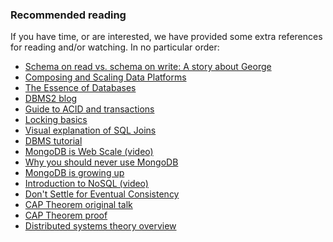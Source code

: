 ### Recommended reading

If you have time, or are interested, we have provided some extra references for reading and/or watching. In no particular order:

 - [Schema on read vs. schema on write: A story about George][6-1]
 - [Composing and Scaling Data Platforms][6-2]
 - [The Essence of Databases][6-3]
 - [DBMS2 blog][6-4]
 - [Guide to ACID and transactions][6-5]
 - [Locking basics][6-6]
 - [Visual explanation of SQL Joins][6-7]
 - [DBMS tutorial][6-8]
 - [MongoDB is Web Scale (video)][6-9]
 - [Why you should never use MongoDB][6-10]
 - [MongoDB is growing up][6-11]
 - [Introduction to NoSQL (video)][6-12]
 - [Don't Settle for Eventual Consistency][6-13]
 - [CAP Theorem original talk][6-14]
 - [CAP Theorem proof][6-15]
 - [Distributed systems theory overview][6-16]

[6-1]: http://www.benstopford.com/2012/06/03/a-story-about-george/
[6-2]: http://www.benstopford.com/2015/04/28/elements-of-scale-composing-and-scaling-data-platforms/
[6-3]: http://dl.acm.org/citation.cfm?id=274800
[6-4]: http://www.dbms2.com
[6-5]: http://vladmihalcea.com/2014/01/05/a-beginners-guide-to-acid-and-database-transactions/
[6-6]: http://vladmihalcea.com/2014/09/14/a-beginners-guide-to-database-locking-and-the-lost-update-phenomena/
[6-7]: http://blog.codinghorror.com/a-visual-explanation-of-sql-joins/
[6-8]: http://www.tutorialspoint.com/dbms/index.htm
[6-9]: https://www.youtube.com/watch?v=b2F-DItXtZs
[6-10]: http://www.sarahmei.com/blog/2013/11/11/why-you-should-never-use-mongodb/
[6-11]: http://www.dbms2.com/2014/04/17/mongodb-is-growing-up/
[6-12]: https://www.youtube.com/watch?v=qI_g07C_Q5I
[6-13]: https://queue.acm.org/detail.cfm?id=2610533
[6-14]: https://people.eecs.berkeley.edu/~brewer/PODC2000.pdf
[6-15]: http://www.glassbeam.com/sites/all/themes/glassbeam/images/blog/10.1.1.67.6951.pdf
[6-16]: https://github.com/aphyr/distsys-class